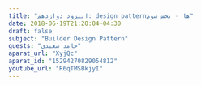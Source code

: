 ```yaml
---
title: "اپیزود دوازدهم: design patternها - بخش سوم"
date: 2018-06-19T21:20:04+04:30
draft: false
subject: "Builder Design Pattern"
guests: "حامد سعیدی"
aparat_url: "XyjQc"
aparat_id: "15294270829054812"
youtube_url: "R6qTMSBkjyI"
---
```

